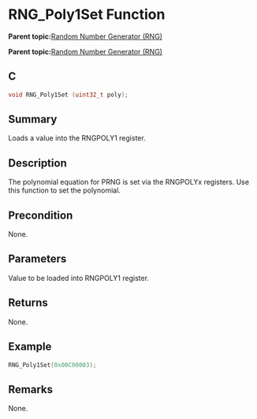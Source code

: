 # RNG\_Poly1Set Function

**Parent topic:**[Random Number Generator \(RNG\)](GUID-BA368FE6-8615-4C2E-A9D5-39DF808D9FEF.md)

**Parent topic:**[Random Number Generator \(RNG\)](GUID-A3112C88-7C07-437B-B8E0-6EACE6B7C467.md)

## C

```c
void RNG_Poly1Set (uint32_t poly);
```

## Summary

Loads a value into the RNGPOLY1 register.

## Description

The polynomial equation for PRNG is set via the RNGPOLYx registers. Use<br />this function to set the polynomial.

## Precondition

None.

## Parameters

Value to be loaded into RNGPOLY1 register.

## Returns

None.

## Example

```c
RNG_Poly1Set(0x00C00003);
```

## Remarks

None.

